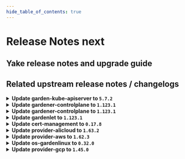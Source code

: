 ```yaml
---
hide_table_of_contents: true
---
```


# Release Notes next

## Yake release notes and upgrade guide

## Related upstream release notes / changelogs


<details>
<summary><b>Update garden-kube-apiserver to <code>5.7.2</code></b></summary>

## What's Changed
* kube-controller-manager enable root-ca-cert-publisher controller by @lotharbach in https://github.com/gardener-community/garden-kube-apiserver/pull/10


**Full Changelog**: https://github.com/gardener-community/garden-kube-apiserver/compare/v5.7.0...v5.7.2

</details>

<details>
<summary><b>Update gardener-controlplane to <code>1.123.1</code></b></summary>

# [gardener/gardener]

## 🐛 Bug Fixes

- `[OPERATOR]` `gardener-resource-manager` is now excluded from `pod-kube-apiserver-load-balancing` webhook when running in garden runtime cluster. by @oliver-goetz [#12530]

## Helm Charts
- controlplane: `europe-docker.pkg.dev/gardener-project/releases/charts/gardener/controlplane:v1.123.1`
- gardenlet: `europe-docker.pkg.dev/gardener-project/releases/charts/gardener/gardenlet:v1.123.1`
- operator: `europe-docker.pkg.dev/gardener-project/releases/charts/gardener/operator:v1.123.1`
- resource-manager: `europe-docker.pkg.dev/gardener-project/releases/charts/gardener/resource-manager:v1.123.1`
## Container (OCI) Images
- admission-controller: `europe-docker.pkg.dev/gardener-project/releases/gardener/admission-controller:v1.123.1`
- apiserver: `europe-docker.pkg.dev/gardener-project/releases/gardener/apiserver:v1.123.1`
- controller-manager: `europe-docker.pkg.dev/gardener-project/releases/gardener/controller-manager:v1.123.1`
- gardenadm: `europe-docker.pkg.dev/gardener-project/releases/gardener/gardenadm:v1.123.1`
- gardenlet: `europe-docker.pkg.dev/gardener-project/releases/gardener/gardenlet:v1.123.1`
- node-agent: `europe-docker.pkg.dev/gardener-project/releases/gardener/node-agent:v1.123.1`
- operator: `europe-docker.pkg.dev/gardener-project/releases/gardener/operator:v1.123.1`
- resource-manager: `europe-docker.pkg.dev/gardener-project/releases/gardener/resource-manager:v1.123.1`
- scheduler: `europe-docker.pkg.dev/gardener-project/releases/gardener/scheduler:v1.123.1`


</details>

<details>
<summary><b>Update gardener-controlplane to <code>1.123.1</code></b></summary>

# [gardener/gardener]

## 🐛 Bug Fixes

- `[OPERATOR]` `gardener-resource-manager` is now excluded from `pod-kube-apiserver-load-balancing` webhook when running in garden runtime cluster. by @oliver-goetz [#12530]

## Helm Charts
- controlplane: `europe-docker.pkg.dev/gardener-project/releases/charts/gardener/controlplane:v1.123.1`
- gardenlet: `europe-docker.pkg.dev/gardener-project/releases/charts/gardener/gardenlet:v1.123.1`
- operator: `europe-docker.pkg.dev/gardener-project/releases/charts/gardener/operator:v1.123.1`
- resource-manager: `europe-docker.pkg.dev/gardener-project/releases/charts/gardener/resource-manager:v1.123.1`
## Container (OCI) Images
- admission-controller: `europe-docker.pkg.dev/gardener-project/releases/gardener/admission-controller:v1.123.1`
- apiserver: `europe-docker.pkg.dev/gardener-project/releases/gardener/apiserver:v1.123.1`
- controller-manager: `europe-docker.pkg.dev/gardener-project/releases/gardener/controller-manager:v1.123.1`
- gardenadm: `europe-docker.pkg.dev/gardener-project/releases/gardener/gardenadm:v1.123.1`
- gardenlet: `europe-docker.pkg.dev/gardener-project/releases/gardener/gardenlet:v1.123.1`
- node-agent: `europe-docker.pkg.dev/gardener-project/releases/gardener/node-agent:v1.123.1`
- operator: `europe-docker.pkg.dev/gardener-project/releases/gardener/operator:v1.123.1`
- resource-manager: `europe-docker.pkg.dev/gardener-project/releases/gardener/resource-manager:v1.123.1`
- scheduler: `europe-docker.pkg.dev/gardener-project/releases/gardener/scheduler:v1.123.1`


</details>

<details>
<summary><b>Update gardenlet to <code>1.123.1</code></b></summary>

# [gardener/gardener]

## 🐛 Bug Fixes

- `[OPERATOR]` `gardener-resource-manager` is now excluded from `pod-kube-apiserver-load-balancing` webhook when running in garden runtime cluster. by @oliver-goetz [#12530]

## Helm Charts
- controlplane: `europe-docker.pkg.dev/gardener-project/releases/charts/gardener/controlplane:v1.123.1`
- gardenlet: `europe-docker.pkg.dev/gardener-project/releases/charts/gardener/gardenlet:v1.123.1`
- operator: `europe-docker.pkg.dev/gardener-project/releases/charts/gardener/operator:v1.123.1`
- resource-manager: `europe-docker.pkg.dev/gardener-project/releases/charts/gardener/resource-manager:v1.123.1`
## Container (OCI) Images
- admission-controller: `europe-docker.pkg.dev/gardener-project/releases/gardener/admission-controller:v1.123.1`
- apiserver: `europe-docker.pkg.dev/gardener-project/releases/gardener/apiserver:v1.123.1`
- controller-manager: `europe-docker.pkg.dev/gardener-project/releases/gardener/controller-manager:v1.123.1`
- gardenadm: `europe-docker.pkg.dev/gardener-project/releases/gardener/gardenadm:v1.123.1`
- gardenlet: `europe-docker.pkg.dev/gardener-project/releases/gardener/gardenlet:v1.123.1`
- node-agent: `europe-docker.pkg.dev/gardener-project/releases/gardener/node-agent:v1.123.1`
- operator: `europe-docker.pkg.dev/gardener-project/releases/gardener/operator:v1.123.1`
- resource-manager: `europe-docker.pkg.dev/gardener-project/releases/gardener/resource-manager:v1.123.1`
- scheduler: `europe-docker.pkg.dev/gardener-project/releases/gardener/scheduler:v1.123.1`


</details>

<details>
<summary><b>Update cert-management to <code>0.17.8</code></b></summary>

# [gardener/cert-management]

## ✨ New Features

- `[USER]` Added support for subject alternative names (SANs) in the Certificate spec and certificate signing requests (CSRs). The following SANs have been added: emailAddresses, ipAddresses, and uris. by @marc1404 [#524]
## 🏃 Others

- `[DEVELOPER]` migrate CICD-Pipelines to GitHub-Actions by @ccwienk [#520]
- `[OPERATOR]` Fix the `linux/arm64` image build. by @MartinWeindel [#531]


</details>

<details>
<summary><b>Update provider-alicloud to <code>1.63.2</code></b></summary>

# [gardener/gardener-extension-provider-alicloud]

## 🏃 Others

- `[OPERATOR]` Update csi-plugin-alicloud tov1.31.4-75f6f4a-aliyun by @kevin-lacoo [#812]

## Helm Charts
- admission-alicloud-application: `europe-docker.pkg.dev/gardener-project/releases/charts/gardener/extensions/admission-alicloud-application:v1.63.2`
- admission-alicloud-runtime: `europe-docker.pkg.dev/gardener-project/releases/charts/gardener/extensions/admission-alicloud-runtime:v1.63.2`
- provider-alicloud: `europe-docker.pkg.dev/gardener-project/releases/charts/gardener/extensions/provider-alicloud:v1.63.2`
## Container (OCI) Images
- gardener-extension-admission-alicloud: `europe-docker.pkg.dev/gardener-project/releases/gardener/extensions/admission-alicloud:v1.63.2`
- gardener-extension-provider-alicloud: `europe-docker.pkg.dev/gardener-project/releases/gardener/extensions/provider-alicloud:v1.63.2`


</details>

<details>
<summary><b>Update provider-aws to <code>1.62.3</code></b></summary>

# [gardener/gardener-extension-provider-aws]

## 🏃 Others

- `[DEVELOPER]` run `make generate` for release- and bump-commits (again) by @kon-angelo [#1400]


</details>

<details>
<summary><b>Update os-gardenlinux to <code>0.32.0</code></b></summary>

# [gardener/gardener-extension-os-gardenlinux]

## 🐛 Bug Fixes

- `[OPERATOR]` An issue causing `gardenlinux-update` tool to fail with version suffixes is now fixed. by @shafeeqes [#277]

## Helm Charts
- os-gardenlinux: `europe-docker.pkg.dev/gardener-project/releases/charts/gardener/extensions/os-gardenlinux:v0.32.0`
## Container (OCI) Images
- gardener-extension-os-gardenlinux: `europe-docker.pkg.dev/gardener-project/releases/gardener/extensions/os-gardenlinux:v0.32.0`


</details>

<details>
<summary><b>Update provider-gcp to <code>1.45.0</code></b></summary>

# [gardener/machine-controller-manager-provider-gcp]

## 🏃 Others

- `[USER]` Improved credentials configuration validation. by @aaronfern [gardener/machine-controller-manager-provider-gcp#155]
- `[OPERATOR]` machine-controller-manager-provider-gcp base image is updated to `gcr.io/distroless/static-debian12:nonroot` by @aaronfern [gardener/machine-controller-manager-provider-gcp#154]
# [gardener/gardener-extension-provider-gcp]

## ⚠️ Breaking Changes

- `[OPERATOR]` The native-SDK infrastructure reconciler is now promoted as default. Existing shoots will be migrated during their maintenance period and new shoots will automatically use this implementation without any need for the added annotations. Migration from the Terraformer implementation is still supported but will be removed in subsequent releases. by @kon-angelo [#1012]
## ✨ New Features

- `[USER]` This extension now supports in-place node updates. Read more about it [here](https://github.com/gardener/gardener/blob/master/docs/proposals/31-inplace-node-update.md). by @acumino [#1069]
- `[OPERATOR]` Add support for enabling the CSI Filestore driver by @hebelsan [#1095]
## 🐛 Bug Fixes

- `[OPERATOR]` Fix Bastion deletion when VM details cannot be determined by @hebelsan [#1081]
## 🏃 Others

- `[OPERATOR]` Update `gardener/gardener` to `v1.120.0` [Release Notes](https://github.com/gardener/gardener/releases/tag/v1.120.0). by @acumino [#1069]
- `[OPERATOR]` The provider-gcp extension does now support shoot clusters with Kubernetes version 1.33. You should consider the [Kubernetes release notes](https://github.com/kubernetes/kubernetes/blob/master/CHANGELOG/CHANGELOG-1.33.md) before upgrading to 1.33. by @plkokanov [#1092]
- `[OPERATOR]` Upgrade vendored gardener/gardener `v1.120.1` -> `v1.121.1` by @hebelsan [#1097]
- `[OPERATOR]` Clients created by the GCP extension provider will now identify themselves by adding to the `user-agent` header of their calls. by @AndreasBurger [#1112]
- `[OPERATOR]` The cloud-controller-manager image for clusters running Kubernetes >= 1.33 is now updated to `v33.1.1`. by @plkokanov [#1113]
- `[OPERATOR]` Allow creating new internal subnet for an externally managed VPC if it didn't exist before. by @voelzmo [#1108]

## Helm Charts
- admission-gcp-application: `europe-docker.pkg.dev/gardener-project/releases/charts/gardener/extensions/admission-gcp-application:v1.45.0`
- admission-gcp-runtime: `europe-docker.pkg.dev/gardener-project/releases/charts/gardener/extensions/admission-gcp-runtime:v1.45.0`
- provider-gcp: `europe-docker.pkg.dev/gardener-project/releases/charts/gardener/extensions/provider-gcp:v1.45.0`
## Container (OCI) Images
- gardener-extension-admission-gcp: `europe-docker.pkg.dev/gardener-project/releases/gardener/extensions/admission-gcp:v1.45.0`
- gardener-extension-provider-gcp: `europe-docker.pkg.dev/gardener-project/releases/gardener/extensions/provider-gcp:v1.45.0`


</details>
